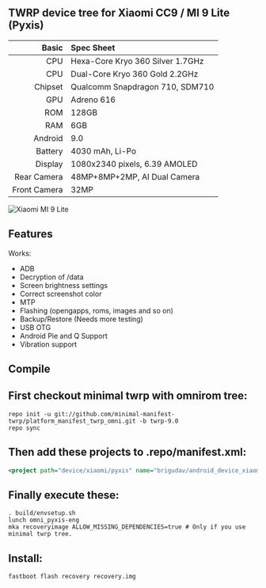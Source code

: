 ## TWRP device tree for Xiaomi CC9 / MI 9 Lite (Pyxis)

Basic   | Spec Sheet
-------:|:----------
CPU     | Hexa-Core Kryo 360 Silver 1.7GHz
CPU     | Dual-Core Kryo 360 Gold 2.2GHz
Chipset | Qualcomm Snapdragon 710, SDM710
GPU     | Adreno 616
ROM     | 128GB
RAM     | 6GB
Android | 9.0
Battery | 4030 mAh, Li-Po
Display | 1080x2340 pixels, 6.39 AMOLED
Rear Camera  | 48MP+8MP+2MP, AI Dual Camera
Front Camera | 32MP

![Xiaomi MI 9 Lite](https://fdn2.gsmarena.com/vv/pics/xiaomi/xiaomi-mi-cc9-2.jpg "Xiaomi MI 9 Lite")

## Features

Works:

- ADB
- Decryption of /data
- Screen brightness settings
- Correct screenshot color
- MTP
- Flashing (opengapps, roms, images and so on)
- Backup/Restore (Needs more testing)
- USB OTG
- Android Pie and Q Support
- Vibration support

## Compile

## First checkout minimal twrp with omnirom tree:

```
repo init -u git://github.com/minimal-manifest-twrp/platform_manifest_twrp_omni.git -b twrp-9.0
repo sync
```

## Then add these projects to .repo/manifest.xml:

```xml
<project path="device/xiaomi/pyxis" name="brigudav/android_device_xiaomi_pyxis-twrp" remote="github" revision="master" />
```

## Finally execute these:

```
. build/envsetup.sh
lunch omni_pyxis-eng
mka recoveryimage ALLOW_MISSING_DEPENDENCIES=true # Only if you use minimal twrp tree.
```

## Install:

```
fastboot flash recovery recovery.img
```
